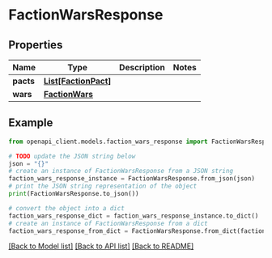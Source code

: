 # FactionWarsResponse


## Properties

Name | Type | Description | Notes
------------ | ------------- | ------------- | -------------
**pacts** | [**List[FactionPact]**](FactionPact.md) |  | 
**wars** | [**FactionWars**](FactionWars.md) |  | 

## Example

```python
from openapi_client.models.faction_wars_response import FactionWarsResponse

# TODO update the JSON string below
json = "{}"
# create an instance of FactionWarsResponse from a JSON string
faction_wars_response_instance = FactionWarsResponse.from_json(json)
# print the JSON string representation of the object
print(FactionWarsResponse.to_json())

# convert the object into a dict
faction_wars_response_dict = faction_wars_response_instance.to_dict()
# create an instance of FactionWarsResponse from a dict
faction_wars_response_from_dict = FactionWarsResponse.from_dict(faction_wars_response_dict)
```
[[Back to Model list]](../README.md#documentation-for-models) [[Back to API list]](../README.md#documentation-for-api-endpoints) [[Back to README]](../README.md)


